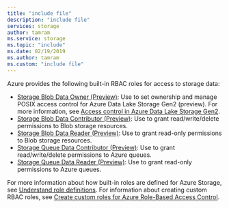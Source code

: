 ```yaml
---
title: "include file"
description: "include file"
services: storage
author: tamram
ms.service: storage
ms.topic: "include"
ms.date: 02/19/2019
ms.author: tamram
ms.custom: "include file"
---
```


Azure provides the following built-in RBAC roles for access to storage data:

- [Storage Blob Data Owner (Preview)](../articles/role-based-access-control/built-in-roles.md#storage-blob-data-owner-preview): Use to set ownership and manage POSIX access control for Azure Data Lake Storage Gen2 (preview). For more information, see [Access control in Azure Data Lake Storage Gen2](../articles/storage/blobs/data-lake-storage-access-control.md).
- [Storage Blob Data Contributor (Preview)](../articles/role-based-access-control/built-in-roles.md#storage-blob-data-contributor-preview): Use to grant read/write/delete permissions to Blob storage resources.
- [Storage Blob Data Reader (Preview)](../articles/role-based-access-control/built-in-roles.md#storage-blob-data-reader-preview): Use to grant read-only permissions to Blob storage resources.
- [Storage Queue Data Contributor (Preview)](../articles/role-based-access-control/built-in-roles.md#storage-queue-data-contributor-preview): Use to grant read/write/delete permissions to Azure queues.
- [Storage Queue Data Reader (Preview)](../articles/role-based-access-control/built-in-roles.md#storage-queue-data-reader-preview): Use to grant read-only permissions to Azure queues.

For more information about how built-in roles are defined for Azure Storage, see [Understand role definitions](../articles/role-based-access-control/role-definitions.md#management-and-data-operations-preview). For information about creating custom RBAC roles, see [Create custom roles for Azure Role-Based Access Control](../articles/role-based-access-control/custom-roles.md). 

